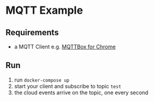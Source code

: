 # MQTT Example

## Requirements

* a MQTT Client e.g. [MQTTBox for Chrome](https://chrome.google.com/webstore/detail/mqttbox/kaajoficamnjijhkeomgfljpicifbkaf)

## Run

1. run `docker-compose up`
2. start your client and subscribe to topic `test`
3. the cloud events arrive on the topic, one every second
